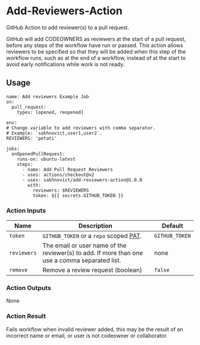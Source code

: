# Add-Reviewers-Action

GitHub Action to add reviewer(s) to a pull request.

GitHub will add CODEOWNERS as reviewers at the start of a pull request, before any steps of the workflow have run or passed. This action allows reviewers to be specified so that they will be added when this step of the workflow runs, such as at the end of a workflow, instead of at the start to avoid early notifications while work is not ready.

## Usage

    name: Add reviewers Example Job
    on:
      pull_request:
        types: [opened, reopened]

    env:
    # Change variable to add reviewers with comma separator.
    # Example: `sakhnovict,user1,user2`.
    REVIEWERS: 'petati'

    jobs:
      onOpenedPullRequest:
        runs-on: ubuntu-latest
        steps:
          - name: Add Pull Request Reviewers
          - uses: actions/checkout@v2
          - uses: sakhnovict/add-reviewers-action@1.0.0
            with:
              reviewers: $REVIEWERS
              token: ${{ secrets.GITHUB_TOKEN }}

### Action Inputs

| Name        | Description                                                                                                                                                | Default        |
| ----------- | ---------------------------------------------------------------------------------------------------------------------------------------------------------- | -------------- |
| `token`     | `GITHUB_TOKEN` or a `repo` scoped [PAT](https://help.github.com/en/github/authenticating-to-github/creating-a-personal-access-token-for-the-command-line). | `GITHUB_TOKEN` |
| `reviewers` | The email or user name of the reviewer(s) to add. If more than one use a comma separated list.                                                             | none           |
| `remove`    | Remove a review request (boolean)                                                                                                                          | `false`        |

### Action Outputs

None

### Action Result

Fails workflow when invalid reviewer added, this may be the result of an incorrect name or email, or user is not codeowner or collaborator.
